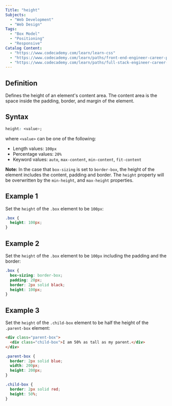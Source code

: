 ```yaml
---
Title: "height"
Subjects:
  - "Web Development"
  - "Web Design"
Tags:
  - "Box Model"
  - "Positioning"
  - "Responsive"
Catalog Content:
  - "https://www.codecademy.com/learn/learn-css"
  - "https://www.codecademy.com/learn/paths/front-end-engineer-career-path"
  - "https://www.codecademy.com/learn/paths/full-stack-engineer-career-path"
---
```


## Definition

Defines the height of an element's content area. The content area is the space inside the padding, border, and margin of the element.

## Syntax

```css
height: <value>;
```

where `<value>` can be one of the following:

- Length values: `100px`
- Percentage values: `20%`
- Keyword values: `auto`, `max-content`, `min-content`, `fit-content`

**Note:** In the case that `box-sizing` is set to `border-box`, the height of the element includes the content, padding and border. The `height` property will be overwritten by the `min-height`, and `max-height` properties.

## Example 1

Set the `height` of the `.box` element to be `100px`:

```css
.box {
  height: 100px;
}
```

## Example 2

Set the `height` of the `.box` element to be `100px` including the padding and the border:

```css
.box {
  box-sizing: border-box;
  padding: 20px;
  border: 2px solid black;
  height: 100px;
}
```

## Example 3

Set the `height` of the `.child-box` element to be half the height of the `.parent-box` element:

```html
<div class="parent-box">
  <div class="child-box">I am 50% as tall as my parent.</div>
</div>
```

```css
.parent-box {
  border: 2px solid blue;
  width: 200px;
  height: 200px;
}

.child-box {
  border: 2px solid red;
  height: 50%;
}
```
